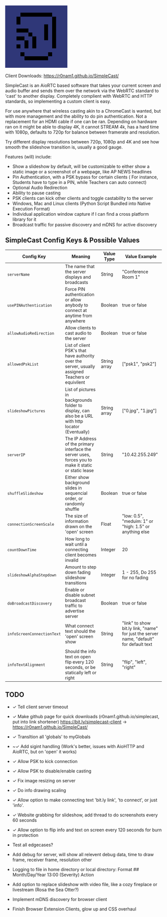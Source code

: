 <img src="logo-pallete.png" alt="SimpleCast Logo, a smiling face using the WiFi symbol as a wink" width="200"/> <br />

Client Downloads:
https://r0nam1.github.io/SimpleCast/

SimpleCast is an AioRTC based software that takes your current screen and audio buffer and sends them over the network via the WebRTC standard to 'cast' to another display. Completely complient with WebRTC and HTTP standards, so implementing a custom client is easy.

For use anywhere that wireless casting akin to a ChromeCast is wanted, but with more management and the ability to do pin authentication.
Not a replacement for an HDMI cable if one can be ran. Depending on hardware ran on it might be able to display 4K, it cannot STREAM 4k,
has a hard time with 1080p, defaults to 720p for balance between framerate and resolution. 

Try different display resolutions between 720p, 1080p and 4K and see how smooth the slideshow transition is, usually a good gauge.


Features (will) include:
- Show a slideshow by default, will be customizable to either show a static image or a screenshot of a webpage, like AP NEWS headlines
- Pin Authentication, with a PSK bypass for certain clients
( For instance, Students have to type in a PIN, while Teachers can auto connect)
- Optional Audio Redirection
- Ability to pause casting
- PSK clients can kick other clients and toggle castability to the server
- Windows, Mac and Linux clients (Python Script Bundled into Native Execution Format)
- Individual application window capture if I can find a cross platform library for it
- Broadcast traffic for passive discovery and mDNS for active discovery


## SimpleCast Config Keys & Possible Values
| Config Key | Meaning | Value Type | Value Example |
| ---------- | ------- | ---------- | ------------- |
| `serverName` | The name that the server displays and broadcasts | String | "Conference Room 1" |
| `usePINAuthentication` | Force PIN authentication or allow anybody to connect at anytime from anywhere | Boolean | true or false |
| `allowAudioRedirection` | Allow clients to cast audio to the server | Boolean | true or false |
| `allowedPskList` | List of client PSK's that have authority over the server, usually assigned Teachers or equivilent | String array | ["psk1", "psk2"] |
| `slideshowPictures` | List of pictures in backgrounds folder to display, can also be a URL with http locator (Eventually) | String array | ["0.jpg", "1.jpg"] |
| `serverIP` | The IP Address of the primary interface the server uses, forces you to make it static or static lease | String | "10.42.255.249" |
| `shuffleSlideshow` | Either show background slides in sequencial order, or randomly shuffle | Boolean | true or false |
| `connectionScreenScale` | The size of information drawn on the 'open' screen | Float | "low: 0.5", "meduim: 1" or "high: 1.5" or anything else |
| `countDownTime` | How long to wait until a connecting client becomes invalid | Integer | 20 |
| `slideshowAlphaStepdown` | Amount to step down fading slideshow transitions | Integer | 1 - 255, Do 255 for no fading |
| `doBroadcastDiscovery` | Enable or disable subnet broadcast traffic to advertise server | Boolean | true or false |
| `infoScreenConnectionText` | What connect text should the 'open' screen show | String | "link" to show bit.ly link, "name" for just the server name, "default" for default text |
| `infoTextAlignment` | Should the info text on open flip every 120 seconds, or be statically left or right | String | "flip", "left", "right" |


## TODO
- ✓ Tell client server timeout
- ✓ Make github page for quick downloads (r0nam1.github.io/simplecast, put into link shortener)
    https://bit.ly/simplecast-client -> https://r0nam1.github.io/SimpleCast/
- ✓ TransItion all 'globals' to myGlobals
- ~✓ Add sigint handling (Work's better, issues with AioHTTP and AioRTC, but on 'open' it works)
- ✓ Allow PSK to kick connection
- ✓ Allow PSK to disable/enable casting
- ✓ Fix image resizing on server
- ✓ Do info drawing scaling
- ✓ Allow option to make connecting text 'bit.ly link', 'to connect', or just 'info'.
- ✓ Website grabbing for slideshow, add thread to do screenshots every 60 seconds
- ✓ Allow option to flip info and text on screen every 120 seconds for burn in protection
- Test all edgecases?

- Add debug for server, will show all relevent debug data, time to draw frame, receiver frame, resolution other
- Logging to file in home directory or local directory: Format ## Month/Day/Year 13:00 (Severity) Action
- Add option to replace slideshow with video file, like a cozy fireplace or livestream (Rosa the Sea Otter?) 
- Implement mDNS discovery for browser client
- Finish Browser Extension Clients, glow up and CSS overhaul
  